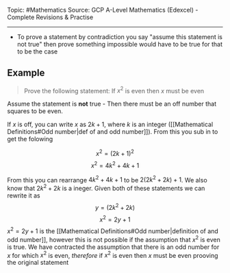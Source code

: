 Topic: #Mathematics 
Source: GCP A-Level Mathematics (Edexcel) - Complete Revisions & Practise

---
- To prove a statement by contradiction you say "assume this statement is not true" then prove something impossible would have to be true for that to be the case
## Example
> Prove the following statement: If $x^2$ is even then $x$ must be even

Assume the statement is **not** true - Then there must be an off number that squares to be even.

If $x$ is off, you can write $x$ as $2k+1$, where $k$ is an integer ([[Mathematical Definitions#Odd number|def of and odd number]]). From this you sub in to get the folowing

$$x^2=(2k+1)^2$$
$$x^2=4k^2+4k+1$$

From this you can rearrange $4k^2+4k+1$ to be $2(2k^2+2k)+1$. We also know that $2k^2+2k$ is a ineger. Given both of these statements we can rewrite it as
$$y=(2k^2+2k)$$
$$x^2=2y+1$$
$x^2=2y+1$ is the [[Mathematical Definitions#Odd number|definition of and odd number]], however this is not possible if the assumption that $x^2$ is even is true. We have contracted the assumption that there is an odd number for $x$ for which $x^2$ is even, *therefore* if $x^2$ is even then $x$ must be even prooving the original statement